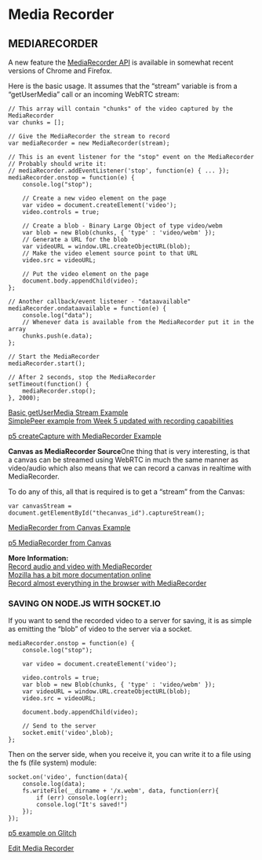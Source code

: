 # Media Recorder

## MEDIARECORDER

A new feature the [MediaRecorder API](https://www.w3.org/TR/mediastream-recording/) is available in somewhat recent versions of Chrome and Firefox.

Here is the basic usage. It assumes that the “stream” variable is from a “getUserMedia” call or an incoming WebRTC stream:

    // This array will contain "chunks" of the video captured by the MediaRecorder
    var chunks = [];

    // Give the MediaRecorder the stream to record
    var mediaRecorder = new MediaRecorder(stream);

    // This is an event listener for the "stop" event on the MediaRecorder
    // Probably should write it:
    // mediaRecorder.addEventListener('stop', function(e) { ... });
    mediaRecorder.onstop = function(e) {
    	console.log("stop");

    	// Create a new video element on the page
    	var video = document.createElement('video');
    	video.controls = true;

    	// Create a blob - Binary Large Object of type video/webm
    	var blob = new Blob(chunks, { 'type' : 'video/webm' });
    	// Generate a URL for the blob
    	var videoURL = window.URL.createObjectURL(blob);
    	// Make the video element source point to that URL
    	video.src = videoURL;

    	// Put the video element on the page
    	document.body.appendChild(video);
    };

    // Another callback/event listener - "dataavailable"
    mediaRecorder.ondataavailable = function(e) {
    	console.log("data");
    	// Whenever data is available from the MediaRecorder put it in the array
    	chunks.push(e.data);
    };

    // Start the MediaRecorder
    mediaRecorder.start();

    // After 2 seconds, stop the MediaRecorder
    setTimeout(function() {
    	mediaRecorder.stop();
    }, 2000);

[Basic getUserMedia Stream Example](https://itp.nyu.edu/~sve204/liveweb_spring2022/mediarecorder_example.html)  
[SimplePeer example from Week 5 updated with recording capabilities](https://itp.nyu.edu/~sve204/liveweb_spring2023/mediarecorder-simplepeer-example.zip)

[p5 createCapture with MediaRecorder Example](https://editor.p5js.org/shawn/sketches/22PAnD-jL)

**Canvas as MediaRecorder Source**One thing that is very interesting, is that a canvas can be streamed using WebRTC in much the same manner as video/audio which also means that we can record a canvas in realtime with MediaRecorder.

To do any of this, all that is required is to get a “stream” from the Canvas:

    var canvasStream = document.getElementById("thecanvas_id").captureStream();

[MediaRecorder from Canvas Example](https://itp.nyu.edu/~sve204/liveweb_spring2022/mediarecordercanvas.html)

[p5 MediaRecorder from Canvas](https://editor.p5js.org/shawn/sketches/7PVhR2nwO)

**More Information:**  
[Record audio and video with MediaRecorder](https://developers.google.com/web/updates/2016/01/mediarecorder)  
[Mozilla has a bit more documentation online](https://developer.mozilla.org/en-US/docs/Web/API/MediaRecorder)  
[Record almost everything in the browser with MediaRecorder](https://hacks.mozilla.org/2016/04/record-almost-everything-in-the-browser-with-mediarecorder/)

### SAVING ON NODE.JS WITH SOCKET.IO

If you want to send the recorded video to a server for saving, it is as simple as emitting the “blob” of video to the server via a socket.

    mediaRecorder.onstop = function(e) {
    	console.log("stop");

    	var video = document.createElement('video');

    	video.controls = true;
    	var blob = new Blob(chunks, { 'type' : 'video/webm' });
    	var videoURL = window.URL.createObjectURL(blob);
    	video.src = videoURL;

    	document.body.appendChild(video);

    	// Send to the server
    	socket.emit('video',blob);
    };

Then on the server side, when you receive it, you can write it to a file using the fs (file system) module:

    socket.on('video', function(data){
    	console.log(data);
    	fs.writeFile(__dirname + '/x.webm', data, function(err){
    		if (err) console.log(err);
    		console.log("It's saved!")
    	});
    });

[p5 example on Glitch](https://glitch.com/~p5-mediarecorder-and-node-file-storage)

[Edit Media Recorder](https://itp.nyu.edu/classes/liveweb-fall2023/wp-admin/post.php?post=4855&action=edit)

